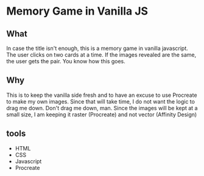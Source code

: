 # Memory Game in Vanilla JS

## What
In case the title isn't enough, this is a memory game in vanilla javascript. The user clicks on two cards at a time. If the images revealed are the same, the user gets the pair. You know how this goes.

## Why
This is to keep the vanilla side fresh and to have an excuse to use Procreate to make my own images. Since that will take time, I do not want the logic to drag me down. Don't drag me down, man. Since the images will be kept at a small size, I am keeping it raster (Procreate) and not vector (Affinity Design)

## tools
* HTML
* CSS
* Javascript
* Procreate
